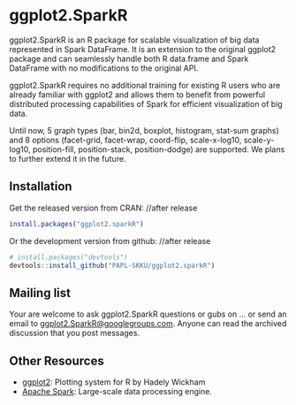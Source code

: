 # ggplot2.SparkR

ggplot2.SparkR is an R package for scalable visualization of big data represented 
in Spark DataFrame. It is an extension to the original ggplot2 package and can seamlessly 
handle both R data.frame and Spark DataFrame with no modifications to the original API.

ggplot2.SparkR requires no additional training for existing R users who are already 
familiar with ggplot2 and allows them to benefit from powerful distributed processing 
capabilities of Spark for efficient visualization of big data. 

Until now, 5 graph types (bar, bin2d, boxplot, histogram, stat-sum graphs) and 8 options 
(facet-grid, facet-wrap, coord-flip, scale-x-log10, scale-y-log10, position-fill, 
position-stack, position-dodge) are supported. We plans to further extend it in the future.

## Installation

Get the released version from CRAN: //after release

```R
install.packages("ggplot2.sparkR")
```

Or the development version from github: //after release

```R
# install.packages("devtools")
devtools::install_github("PAPL-SKKU/ggplot2.sparkR")
```

## Mailing list

Your are welcome to ask ggplot2.SparkR questions or gubs on ...
or send an email to ggplot2.SparkR@googlegroups.com.
Anyone can read the archived discussion that you post messages.

## Other Resources
* [ggplot2](http://ggplot2.org): Plotting system for R by Hadely Wickham
* [Apache Spark](http://spark.apache.org): Large-scale data processing engine.
